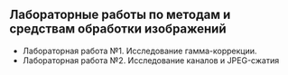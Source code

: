## Лабораторные работы по методам и средствам обработки изображений
- Лабораторная работа №1. Исследование гамма-коррекции.
- Лабораторная работа №2. Исследование каналов и JPEG-сжатия
